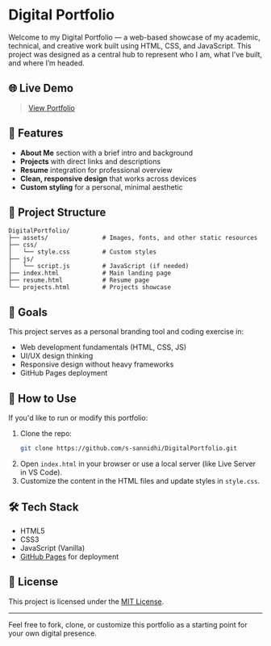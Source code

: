 # Digital Portfolio

Welcome to my Digital Portfolio — a web-based showcase of my academic, technical, and creative work built using HTML, CSS, and JavaScript. This project was designed as a central hub to represent who I am, what I’ve built, and where I’m headed.

## 🌐 Live Demo
> [View Portfolio](https://s-sannidhi.github.io/DigitalPortfolio/)

## 📌 Features

- **About Me** section with a brief intro and background
- **Projects** with direct links and descriptions
- **Resume** integration for professional overview
- **Clean, responsive design** that works across devices
- **Custom styling** for a personal, minimal aesthetic

## 📁 Project Structure

```
DigitalPortfolio/
├── assets/               # Images, fonts, and other static resources
├── css/
│   └── style.css         # Custom styles
├── js/
│   └── script.js         # JavaScript (if needed)
├── index.html            # Main landing page
├── resume.html           # Resume page
└── projects.html         # Projects showcase
```

## 🎯 Goals

This project serves as a personal branding tool and coding exercise in:

- Web development fundamentals (HTML, CSS, JS)
- UI/UX design thinking
- Responsive design without heavy frameworks
- GitHub Pages deployment

## 🚀 How to Use

If you'd like to run or modify this portfolio:

1. Clone the repo:
   ```bash
   git clone https://github.com/s-sannidhi/DigitalPortfolio.git
   ```
2. Open `index.html` in your browser or use a local server (like Live Server in VS Code).
3. Customize the content in the HTML files and update styles in `style.css`.

## 🛠️ Tech Stack

- HTML5
- CSS3
- JavaScript (Vanilla)
- [GitHub Pages](https://pages.github.com/) for deployment

## 📄 License

This project is licensed under the [MIT License](LICENSE).

---

Feel free to fork, clone, or customize this portfolio as a starting point for your own digital presence.
